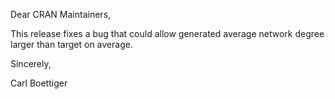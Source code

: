 Dear CRAN Maintainers,

This release fixes a bug that could allow generated average network degree larger than target on average.

Sincerely,

Carl Boettiger
